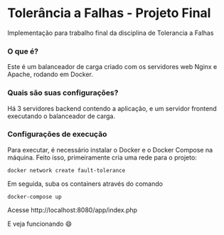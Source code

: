 # Tolerância a Falhas - Projeto Final
Implementação para trabalho final da disciplina de Tolerancia a Falhas

### O que é?
Este é um balanceador de carga criado com os servidores web Nginx e Apache, rodando em Docker.

### Quais são suas configurações?
Há 3 servidores backend contendo a aplicação, e um servidor frontend executando o balanceador de carga.

### Configurações de execução
Para executar, é necessário instalar o Docker e o Docker Compose na máquina. Feito isso, primeiramente cria uma rede para o projeto:

`docker network create fault-tolerance`

Em seguida, suba os containers através do comando

`docker-compose up`

Acesse http://localhost:8080/app/index.php

E veja funcionando :smile:
